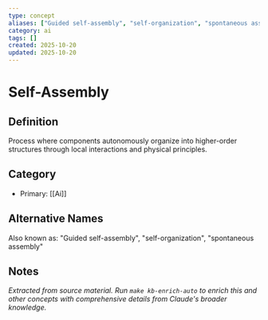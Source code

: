 ```yaml
---
type: concept
aliases: ["Guided self-assembly", "self-organization", "spontaneous assembly"]
category: ai
tags: []
created: 2025-10-20
updated: 2025-10-20
---
```


# Self-Assembly

## Definition

Process where components autonomously organize into higher-order structures through local interactions and physical principles.

## Category

- Primary: [[Ai]]

## Alternative Names

Also known as: "Guided self-assembly", "self-organization", "spontaneous assembly"

## Notes

*Extracted from source material. Run `make kb-enrich-auto` to enrich this and other concepts with comprehensive details from Claude's broader knowledge.*
